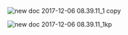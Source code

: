 ![new doc 2017-12-06 08.39.11_1 copy](https://i.imgur.com/RdiurBT.jpg)

![new doc 2017-12-06 08.39.11_1](https://i.imgur.com/5UZ2EXC.jpg)kp